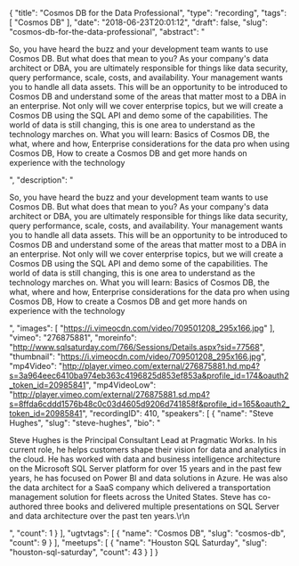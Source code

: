 {
  "title": "Cosmos DB for the Data Professional",
  "type": "recording",
  "tags": [
    "Cosmos DB"
  ],
  "date": "2018-06-23T20:01:12",
  "draft": false,
  "slug": "cosmos-db-for-the-data-professional",
  "abstract": "<p>So, you have heard the buzz and your development team wants to use Cosmos DB. But what does that mean to you? As your company's data architect or DBA, you are ultimately responsible for things like data security, query performance, scale, costs, and availability. Your management wants you to handle all data assets. This will be an opportunity to be introduced to Cosmos DB and understand some of the areas that matter most to a DBA in an enterprise. Not only will we cover enterprise topics, but we will create a Cosmos DB using the SQL API and demo some of the capabilities. The world of data is still changing, this is one area to understand as the technology marches on. What you will learn: Basics of Cosmos DB, the what, where and how, Enterprise considerations for the data pro when using Cosmos DB, How to create a Cosmos DB and get more hands on experience with the technology</p>",
  "description": "<p>So, you have heard the buzz and your development team wants to use Cosmos DB. But what does that mean to you? As your company's data architect or DBA, you are ultimately responsible for things like data security, query performance, scale, costs, and availability. Your management wants you to handle all data assets. This will be an opportunity to be introduced to Cosmos DB and understand some of the areas that matter most to a DBA in an enterprise. Not only will we cover enterprise topics, but we will create a Cosmos DB using the SQL API and demo some of the capabilities. The world of data is still changing, this is one area to understand as the technology marches on. What you will learn: Basics of Cosmos DB, the what, where and how, Enterprise considerations for the data pro when using Cosmos DB, How to create a Cosmos DB and get more hands on experience with the technology</p>",
  "images": [
    "https://i.vimeocdn.com/video/709501208_295x166.jpg"
  ],
  "vimeo": "276875881",
  "moreinfo": "http://www.sqlsaturday.com/766/Sessions/Details.aspx?sid=77568",
  "thumbnail": "https://i.vimeocdn.com/video/709501208_295x166.jpg",
  "mp4Video": "http://player.vimeo.com/external/276875881.hd.mp4?s=3a964eec6410ba974eb363c4196825d853ef853a&profile_id=174&oauth2_token_id=20985841",
  "mp4VideoLow": "http://player.vimeo.com/external/276875881.sd.mp4?s=8ffda6cddd1576b48c0c03d4605d9206d741858f&profile_id=165&oauth2_token_id=20985841",
  "recordingID": 410,
  "speakers": [
    {
      "name": "Steve Hughes",
      "slug": "steve-hughes",
      "bio": "<p>Steve Hughes is the Principal Consultant Lead at Pragmatic Works. In his current role, he helps customers shape their vision for data and analytics in the cloud. He has worked with data and business intelligence architecture on the Microsoft SQL Server platform for over 15 years and in the past few years, he has focused on Power BI and data solutions in Azure. He was also the data architect for a SaaS company which delivered a transportation management solution for fleets across the United States. Steve has co-authored three books and delivered multiple presentations on SQL Server and data architecture over the past ten years.\r\n</p>",
      "count": 1
    }
  ],
  "ugtvtags": [
    {
      "name": "Cosmos DB",
      "slug": "cosmos-db",
      "count": 9
    }
  ],
  "meetups": [
    {
      "name": "Houston SQL Saturday",
      "slug": "houston-sql-saturday",
      "count": 43
    }
  ]
}